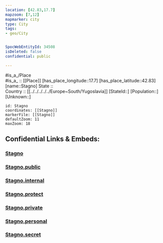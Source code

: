 ```yaml
---
location: [42.83,17.7] 
mapzoom: [7,12] 
mapmarker: city 
type: City
tags:
- geo/City


SpocWebEntityId: 34508
isDeleted: false
confidential: public

---
```

#is_a_/Place  
#is_a_ :: [[Place]] 
[has_place_longitude::17.7] 
[has_place_latitude::42.83] 
[name::Stagno] 
State ::  
Country :: [[../../../../../Europe~South/Yugoslavia]] 
[StateId::] 
[Population::] 
[Unknown::] 


```leaflet
id: Stagno
coordinates: [[Stagno]] 
markerFile: [[Stagno]] 
defaultZoom: 11 
maxZoom: 18
```


## Confidential Links & Embeds: 

### [Stagno](/_Standards/Earth/Continent/Europe/Europe~Central/Croatia/Counties/Dubrovacko-Neretvanska/City/Stagno.md) 

### [Stagno.public](/_public/Earth/Continent/Europe/Europe~Central/Croatia/Counties/Dubrovacko-Neretvanska/City/Stagno.public.md) 

### [Stagno.internal](/_internal/Earth/Continent/Europe/Europe~Central/Croatia/Counties/Dubrovacko-Neretvanska/City/Stagno.internal.md) 

### [Stagno.protect](/_protect/Earth/Continent/Europe/Europe~Central/Croatia/Counties/Dubrovacko-Neretvanska/City/Stagno.protect.md) 

### [Stagno.private](/_private/Earth/Continent/Europe/Europe~Central/Croatia/Counties/Dubrovacko-Neretvanska/City/Stagno.private.md) 

### [Stagno.personal](/_personal/Earth/Continent/Europe/Europe~Central/Croatia/Counties/Dubrovacko-Neretvanska/City/Stagno.personal.md) 

### [Stagno.secret](/_secret/Earth/Continent/Europe/Europe~Central/Croatia/Counties/Dubrovacko-Neretvanska/City/Stagno.secret.md)

